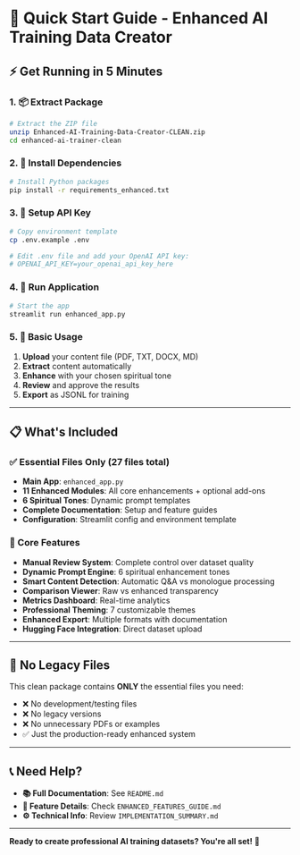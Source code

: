 # 🚀 Quick Start Guide - Enhanced AI Training Data Creator

## ⚡ Get Running in 5 Minutes

### 1. 📦 Extract Package
```bash
# Extract the ZIP file
unzip Enhanced-AI-Training-Data-Creator-CLEAN.zip
cd enhanced-ai-trainer-clean
```

### 2. 🐍 Install Dependencies
```bash
# Install Python packages
pip install -r requirements_enhanced.txt
```

### 3. 🔑 Setup API Key
```bash
# Copy environment template
cp .env.example .env

# Edit .env file and add your OpenAI API key:
# OPENAI_API_KEY=your_openai_api_key_here
```

### 4. 🚀 Run Application
```bash
# Start the app
streamlit run enhanced_app.py
```

### 5. 🎯 Basic Usage
1. **Upload** your content file (PDF, TXT, DOCX, MD)
2. **Extract** content automatically
3. **Enhance** with your chosen spiritual tone
4. **Review** and approve the results
5. **Export** as JSONL for training

---

## 📋 What's Included

### ✅ Essential Files Only (27 files total)
- **Main App**: `enhanced_app.py`
- **11 Enhanced Modules**: All core enhancements + optional add-ons
- **6 Spiritual Tones**: Dynamic prompt templates
- **Complete Documentation**: Setup and feature guides
- **Configuration**: Streamlit config and environment template

### 🔧 Core Features
- **Manual Review System**: Complete control over dataset quality
- **Dynamic Prompt Engine**: 6 spiritual enhancement tones
- **Smart Content Detection**: Automatic Q&A vs monologue processing
- **Comparison Viewer**: Raw vs enhanced transparency
- **Metrics Dashboard**: Real-time analytics
- **Professional Theming**: 7 customizable themes
- **Enhanced Export**: Multiple formats with documentation
- **Hugging Face Integration**: Direct dataset upload

---

## 🎯 No Legacy Files

This clean package contains **ONLY** the essential files you need:
- ❌ No development/testing files
- ❌ No legacy versions
- ❌ No unnecessary PDFs or examples
- ✅ Just the production-ready enhanced system

---

## 📞 Need Help?

- **📚 Full Documentation**: See `README.md`
- **🔧 Feature Details**: Check `ENHANCED_FEATURES_GUIDE.md`
- **⚙️ Technical Info**: Review `IMPLEMENTATION_SUMMARY.md`

---

**Ready to create professional AI training datasets? You're all set!** 🎉

